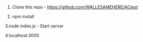 1. Clone this repo - https://github.com/WALLESAMEHERE/ACtest

2. npm install

3.node index.js - Start server

4.localhost:3000 